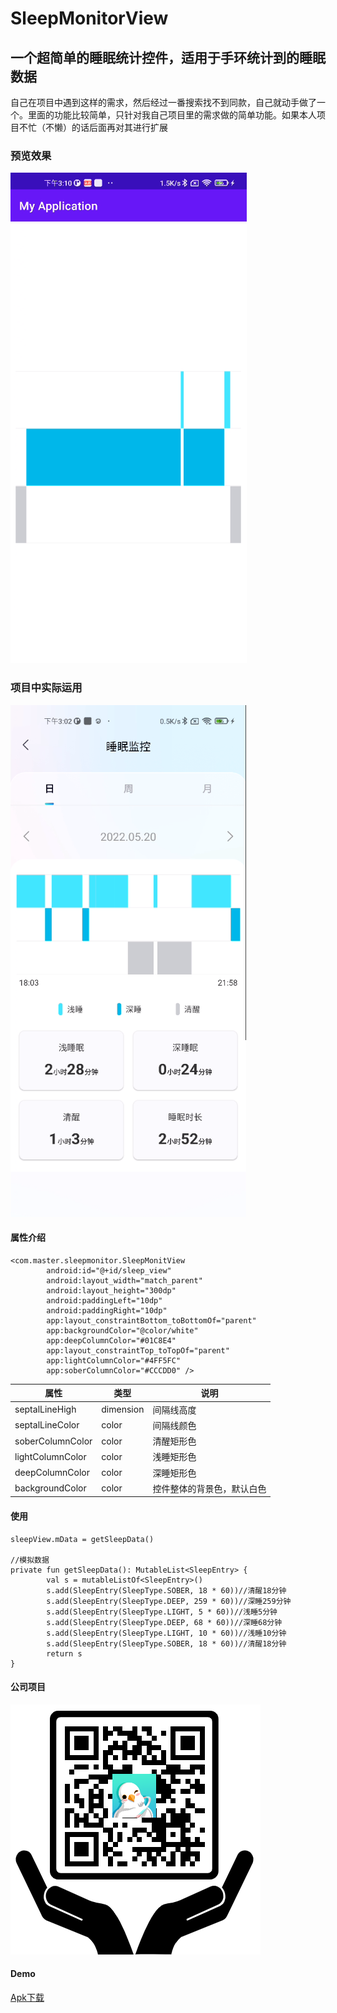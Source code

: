 # SleepMonitorView
## 一个超简单的睡眠统计控件，适用于手环统计到的睡眠数据

自己在项目中遇到这样的需求，然后经过一番搜索找不到同款，自己就动手做了一个。里面的功能比较简单，只针对我自己项目里的需求做的简单功能。如果本人项目不忙（不懒）的话后面再对其进行扩展
### 预览效果
![](https://github.com/441907002/SleepMonitorView/blob/master/demo%E6%95%88%E6%9E%9C%E9%A2%84%E8%A7%88.png)
### 项目中实际运用
![](https://github.com/441907002/SleepMonitorView/blob/master/%E5%AE%9E%E9%99%85%E9%A1%B9%E7%9B%AE%E8%BF%90%E7%94%A8.jpg)
#### 属性介绍
```
<com.master.sleepmonitor.SleepMonitView    
        android:id="@+id/sleep_view"    
        android:layout_width="match_parent"    
        android:layout_height="300dp"    
        android:paddingLeft="10dp"    
        android:paddingRight="10dp"    
        app:layout_constraintBottom_toBottomOf="parent"    
        app:backgroundColor="@color/white"    
        app:deepColumnColor="#01C8E4"    
        app:layout_constraintTop_toTopOf="parent"    
        app:lightColumnColor="#4FF5FC"    
        app:soberColumnColor="#CCCDD0" />
```

| 属性 | 类型 | 说明 |
| --- | --- | --- |
| septalLineHigh | dimension | 间隔线高度 |
| septalLineColor | color | 间隔线颜色 |
| soberColumnColor | color | 清醒矩形色 |
| lightColumnColor | color | 浅睡矩形色 |
| deepColumnColor | color | 深睡矩形色 |
| backgroundColor | color | 控件整体的背景色，默认白色 |

#### 使用
```
sleepView.mData = getSleepData()

//模拟数据
private fun getSleepData(): MutableList<SleepEntry> {
        val s = mutableListOf<SleepEntry>()   
        s.add(SleepEntry(SleepType.SOBER, 18 * 60))//清醒18分钟    
        s.add(SleepEntry(SleepType.DEEP, 259 * 60))//深睡259分钟   
        s.add(SleepEntry(SleepType.LIGHT, 5 * 60))//浅睡5分钟   
        s.add(SleepEntry(SleepType.DEEP, 68 * 60))//深睡68分钟   
        s.add(SleepEntry(SleepType.LIGHT, 10 * 60))//浅睡10分钟    
        s.add(SleepEntry(SleepType.SOBER, 18 * 60))//清醒18分钟    
        return s
}

```

#### 公司项目
![](https://github.com/441907002/SleepMonitorView/blob/master/app.png)
#### Demo
[Apk下载](https://github.com/MasterChen1016/SleepMonitorView/releases/download/untagged-292f84e6938c908b5b39/app-release.apk)
